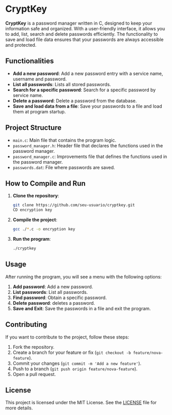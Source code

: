 # CryptKey

**CryptKey** is a password manager written in C, designed to keep your information safe and organized. With a user-friendly interface, it allows you to add, list, search and delete passwords efficiently. The functionality to save and load file data ensures that your passwords are always accessible and protected.

## Functionalities

- **Add a new password**: Add a new password entry with a service name, username and password.
- **List all passwords**: Lists all stored passwords.
- **Search for a specific password**: Search for a specific password by service name.
- **Delete a password**: Delete a password from the database.
- **Save and load data from a file**: Save your passwords to a file and load them at program startup.

## Project Structure

- `main.c`: Main file that contains the program logic.
- `password_manager.h`: Header file that declares the functions used in the password manager.
- `password_manager.c`: Improvements file that defines the functions used in the password manager.
- `passwords.dat`: File where passwords are saved.

## How to Compile and Run

1. **Clone the repository**:

   ```sh
   git clone https://github.com/seu-usuario/cryptkey.git
   CD encryption key
   ```

2. **Compile the project**:

   ```sh
   gcc ./*.c -o encryption key
   ```

3. **Run the program**:
   ```sh
   ./cryptkey
   ```

## Usage

After running the program, you will see a menu with the following options:

1. **Add password**: Add a new password.
2. **List passwords**: List all passwords.
3. **Find password**: Obtain a specific password.
4. **Delete password**: deletes a password.
5. **Save and Exit**: Save the passwords in a file and exit the program.

## Contributing

If you want to contribute to the project, follow these steps:

1. Fork the repository.
2. Create a branch for your feature or fix (`git checkout -b feature/nova-feature`).
3. Commit your changes (`git commit -m 'Add a new feature'`).
4. Push to a branch (`git push origin feature/nova-feature`).
5. Open a pull request.

## License

This project is licensed under the MIT License. See the [LICENSE](LICENSE) file for more details.

<!-- ##Contact

If you have any questions or suggestions, feel free to open an issue in the repository or contact us via email at seu-email@example.com. -->

